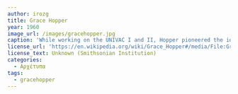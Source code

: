 ```yaml
---
author: irozg
title: Grace Hopper
year: 1960
image_url: /images/gracehopper.jpg
caption: 'While working on the UNIVAC I and II, Hopper pioneered the idea of automatic programming and explored new ways to use the computer to code. In 1952 she developed the first compiler called A-0, which translated mathematical code into machine-readable code—an important step toward creating modern programming languages.'
license_url: 'https://en.wikipedia.org/wiki/Grace_Hopper#/media/File:Grace_Hopper_and_UNIVAC.jpg'
license_text: Unknown (Smithsonian Institution) 
categories:
  - Αρχέτυπα 
tags:
  - gracehopper 
---
```

